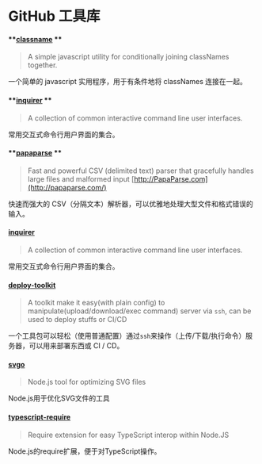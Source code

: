 # GitHub 工具库

#### **[classname](https://github.com/JedWatson/classnames) **

> A simple javascript utility for conditionally joining classNames together.

一个简单的 javascript 实用程序，用于有条件地将 classNames 连接在一起。

#### **[inquirer](https://github.com/SBoudrias/Inquirer.js) **

> A collection of common interactive command line user interfaces.

常用交互式命令行用户界面的集合。

#### **[papaparse](https://github.com/mholt/PapaParse) **

> Fast and powerful CSV (delimited text) parser that gracefully handles large files and malformed input [http://PapaParse.com](http://papaparse.com/)

快速而强大的 CSV（分隔文本）解析器，可以优雅地处理大型文件和格式错误的输入。

#### **[inquirer](https://github.com/SBoudrias/Inquirer.js)**

> A collection of common interactive command line user interfaces.

常用交互式命令行用户界面的集合。

#### **[deploy-toolkit](https://github.com/oe/deploy-toolkit#readme)** 

> A toolkit make it easy(with plain config) to manipulate(upload/download/exec command) server via `ssh`, can be used to deploy stuffs or CI/CD

一个工具包可以轻松（使用普通配置）通过`ssh`来操作（上传/下载/执行命令）服务器，可以用来部署东西或 CI / CD。

#### **[svgo](https://github.com/svg/svgo)**

> Node.js tool for optimizing SVG files

Node.js用于优化SVG文件的工具

#### **[typescript-require](https://github.com/theblacksmith/typescript-require)**

> Require extension for easy TypeScript interop within Node.JS

Node.js的require扩展，便于对TypeScript操作。


